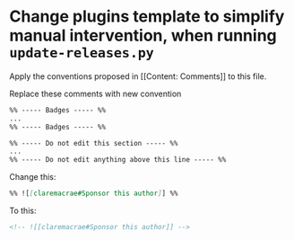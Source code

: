 # Change plugins template to simplify manual intervention, when running `update-releases.py`

Apply the conventions proposed in [[Content: Comments]] to this file.



Replace these comments with new convention

```markdown
%% ----- Badges ----- %%
...
%% ----- Badges ----- %%

%% ----- Do not edit this section ----- %%
...
%% ----- Do not edit anything above this line ----- %% 
```



Change this:

```markdown
%% ![[claremacrae#Sponsor this author]] %%
```

To this:

```markdown
<!-- ![[claremacrae#Sponsor this author]] -->
```



